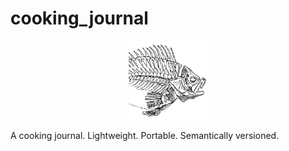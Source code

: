 # cooking_journal

<p align="center">
  <img width="25%" src="assets/images/favicon.png">
</p>

A cooking journal. Lightweight. Portable. Semantically versioned.
